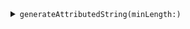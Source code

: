 <details><summary markdown="span"><code>generateAttributedString(minLength:)</code></summary>

```swift
public func generateAttributedString(minLength: Int) -> NSAttributedString
```

</details>